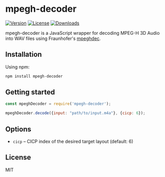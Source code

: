 # mpegh-decoder

[![Version](https://img.shields.io/npm/v/mpegh-decoder.svg)](https://www.npmjs.com/package/mpegh-decoder)
[![License](https://img.shields.io/npm/l/mpegh-decoder.svg)](https://www.npmjs.com/package/mpegh-decoder)
[![Downloads](https://img.shields.io/npm/dt/mpegh-decoder.svg)](https://www.npmjs.com/package/mpegh-decoder)

mpegh-decoder is a JavaScript wrapper for decoding MPEG-H 3D Audio into WAV files using Fraunhofer's [mpeghdec](https://github.com/Fraunhofer-IIS/mpeghdec).

## Installation

Using npm: 

```bash
npm install mpegh-decoder
```

## Getting started

```javascript
const mpeghDecoder = require('mpegh-decoder');

mpeghDecoder.decode({input: "path/to/input.m4a"}, {cicp: 6});
```

## Options

* `cicp` – CICP index of the desired target layout (default: 6)

## License

MIT
